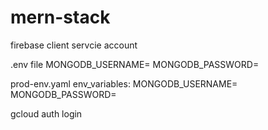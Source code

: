 # mern-stack

firebase
client
servcie account

.env file
MONGODB_USERNAME=
MONGODB_PASSWORD=

prod-env.yaml
env_variables:
  MONGODB_USERNAME=
  MONGODB_PASSWORD=


  gcloud auth login